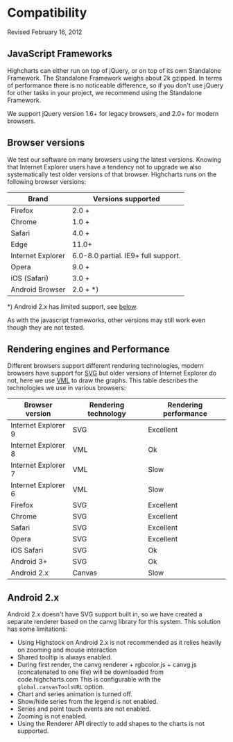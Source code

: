 Compatibility
===

Revised February 16, 2012

JavaScript Frameworks
---------------------

Highcharts can either run on top of jQuery, or on top of its own Standalone Framework. The Standalone Framework weighs about 2k gzipped. In terms of performance there is no noticeable difference, so if you don't use jQuery for other tasks in your project, we recommend using the Standalone Framework. 

We support jQuery version 1.6+ for legacy browsers, and 2.0+ for modern browsers.

Browser versions
----------------

We test our software on many browsers using the latest versions. Knowing that Internet Explorer users have a tendency not to upgrade we also systematically test older versions of that browser. Highcharts runs on the following browser versions:

|Brand|Versions supported|
|--- |--- |
|Firefox|2.0 +|
|Chrome|1.0 +|
|Safari|4.0 +|
|Edge|11.0+|
|Internet Explorer|6.0-8.0 partial. IE9+ full support.|
|Opera|9.0 +|
|iOS (Safari)|3.0 +|
|Android Browser|2.0 + *)|


*) Android 2.x has limited support, see [below](#android2).

As with the javascript frameworks, other versions may still work even though they are not tested.

Rendering engines and Performance
---------------------------------

Different browsers support different rendering technologies, modern browsers have support for [SVG](https://www.w3.org/TR/SVG/Overview.html) but older versions of Internet Explorer do not, here we use [VML](https://www.w3.org/TR/NOTE-VML) to draw the graphs. This table describes the technologies we use in various browsers:

|Browser version|Rendering technology|Rendering performance|
|--- |--- |--- |
|Internet Explorer 9|SVG|Excellent|
|Internet Explorer 8|VML|Ok|
|Internet Explorer 7|VML|Slow|
|Internet Explorer 6|VML|Slow|
|Firefox|SVG|Excellent|
|Chrome|SVG|Excellent|
|Safari|SVG|Excellent|
|Opera|SVG|Excellent|
|iOS Safari|SVG|Ok|
|Android 3+|SVG|Ok|
|Android 2.x|Canvas|Slow|

Android 2.x
-----------

Android 2.x doesn't have SVG support built in, so we have created a separate renderer based on the canvg library for this system. This solution has some limitations:

*   Using Highstock on Android 2.x is not recommended as it relies heavily on zooming and mouse interaction
*   Shared tooltip is always enabled.
*   During first render, the canvg renderer + rgbcolor.js + canvg.js (concatenated to one file) will be downloaded from code.highcharts.com This is configurable with the `global.canvasToolsURL` option.
*   Chart and series animation is turned off.
*   Show/hide series from the legend is not enabled.
*   Series and point touch events are not enabled.
*   Zooming is not enabled.
*   Using the Renderer API directly to add shapes to the charts is not supported.
